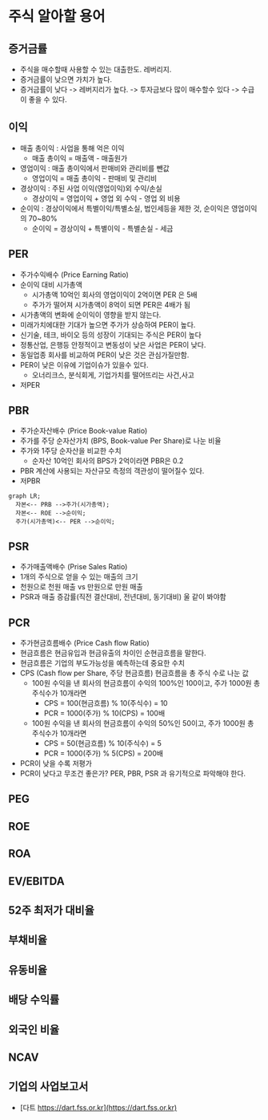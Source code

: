 # 주식 알아할 용어

## 증거금률
- 주식을 매수할때 사용할 수 있는 대출한도. 레버리지.
- 증거금률이 낮으면 가치가 높다. 
- 증거금률이 낮다 -> 레버지리가 높다. -> 투자금보다 많이 매수할수 있다 -> 수급이 좋을 수 있다. 

## 이익
- 매출 총이익 : 사업을 통해 억은 이익
  - 매출 총이익 = 매출액 - 매출원가
- 영업이익 : 매출 총이익에서 판매비와 관리비를 뺀값
  - 영업이익 = 매출 총이익 - 판매비 및 관리비
- 경상이익 : 주된 사업 이익(영업이익)외 수익/손실
  - 경상이익 = 영업이익 + 영업 외 수익 - 영업 외 비용
- 순이익 : 경상이익에서 특별이익/특별소실, 법인세등을 제한 것, 순이익은 영업이익의 70~80%
  - 순이익 = 경상이익 + 특별이익 - 특별손실 - 세금
 
## PER 
- 주가수익배수 (Price Earning Ratio)
- 순이익 대비 시가총액 
  - 시가총액 10억인 회사의 영업이익이 2억이면 PER 은 5배
  - 주가가 떨어져 시가총액이 8억이 되면 PER은 4배가 됨
- 시가총액의 변화에 순이익이 영향을 받지 않는다.
- 미래가치에대한 기대가 높으면 주가가 상승하여 PER이 높다.
- 신기술, 테크, 바이오 등의 성장이 기대되는 주식은 PER이 높다
- 정통산업, 은행등 안정적이고 변동성이 낮은 사업은 PER이 낮다.
- 동일업종 회사를 비교하여 PER이 낮은 것은 관심가질만함. 
- PER이 낮은 이유에 기업이슈가 있을수 있다.
  - 오너리크스, 분식회게, 기업가치를 떨어뜨리는 사건,사고
- 저PER

## PBR
- 주가순자산배수 (Price Book-value Ratio)
- 주가를 주당 순자산가치 (BPS, Book-value Per Share)로 나눈 비율
- 주가와 1주당 순자산을 비교한 수치
  - 순자산 10억인 회사의 BPS가 2억이라면 PBR은 0.2
- PBR 계산에 사용되는 자산규모 측정의 객관성이 떨어질수 있다.
- 저PBR

```mermaid
graph LR;
  자본<-- PRB -->주가(시가총액);
  자본<-- ROE -->순이익;
  주가(시가총액)<-- PER -->순이익;
```

## PSR
- 주가매출액배수 (Prise Sales Ratio)
- 1개의 주식으로 얻을 수 있는 매출의 크기
- 천원으로 천원 매출 vs 만원으로 만원 매출
- PSR과 매출 증감률(직전 결산대비, 전년대비, 동기대비) 울 같이 봐야함

## PCR
- 주가현금흐름배수 (Price Cash flow Ratio)
- 현금흐름은 현금유입과 현금유출의 차이인 순현금흐름을 말한다.
- 현금흐름은 기업의 부도가능성을 예측하는데 중요한 수치
- CPS (Cash flow per Share, 주당 현금흐름) 현금흐름을 총 주식 수로 나눈 값
  - 100원 수익을 낸 회사의 현금흐름이 수익의 100%인 100이고, 주가 1000원 총 주식수가 10개라면
    - CPS = 100(현금흐름) % 10(주식수) = 10
    - PCR = 1000(주가) % 10(CPS) = 100배
  - 100원 수익을 낸 회사의 현금흐름이 수익의 50%인 50이고, 주가 1000원 총 주식수가 10개라면
    - CPS = 50(현금흐름) % 10(주식수) = 5
    - PCR = 1000(주가) % 5(CPS) = 200배
- PCR이 낮을 수록 저평가
- PCR이 낮다고 무조건 좋은가? PER, PBR, PSR 과 유기적으로 파악해야 한다.

## PEG

## ROE

## ROA

## EV/EBITDA

## 52주 최저가 대비율

## 부채비율

## 유동비율

## 배당 수익률

## 외국인 비율

## NCAV

## 기업의 사업보고서
- [다트 https://dart.fss.or.kr](https://dart.fss.or.kr)

